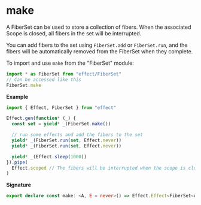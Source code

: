 # make

A FiberSet can be used to store a collection of fibers.
When the associated Scope is closed, all fibers in the set will be interrupted.

You can add fibers to the set using `FiberSet.add` or `FiberSet.run`, and the fibers will
be automatically removed from the FiberSet when they complete.

To import and use `make` from the "FiberSet" module:

```ts
import * as FiberSet from "effect/FiberSet"
// Can be accessed like this
FiberSet.make
```

**Example**

```ts
import { Effect, FiberSet } from "effect"

Effect.gen(function* (_) {
  const set = yield* _(FiberSet.make())

  // run some effects and add the fibers to the set
  yield* _(FiberSet.run(set, Effect.never))
  yield* _(FiberSet.run(set, Effect.never))

  yield* _(Effect.sleep(1000))
}).pipe(
  Effect.scoped // The fibers will be interrupted when the scope is closed
)
```

**Signature**

```ts
export declare const make: <A, E = never>() => Effect.Effect<FiberSet<A, E>, never, Scope.Scope>
```
